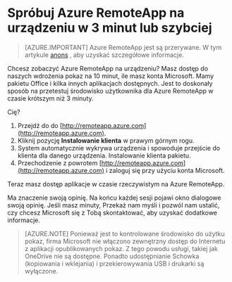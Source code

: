 
<properties
    pageTitle="Spróbuj Azure RemoteApp na urządzeniu w 3 minut lub szybciej | Microsoft Azure"
    description="Testowanie dysku funkcji Azure RemoteApp podczas instalowania usługi."
    services="remoteapp"
    documentationCenter=""
    authors="lizap"
    manager="mbaldwin" />

<tags
    ms.service="remoteapp"
    ms.workload="compute"
    ms.tgt_pltfrm="na"
    ms.devlang="na"
    ms.topic="hero-article"
    ms.date="08/15/2016"
    ms.author="mbaldwin" />



# <a name="try-azure-remoteapp-on-your-device-in-3-minutes-or-less"></a>Spróbuj Azure RemoteApp na urządzeniu w 3 minut lub szybciej

> [AZURE.IMPORTANT]
> Azure RemoteApp jest są przerywane. W tym artykule [anons](https://go.microsoft.com/fwlink/?linkid=821148) , aby uzyskać szczegółowe informacje.

Chcesz zobaczyć Azure RemoteApp na urządzeniu? Masz dostęp do naszych wdrożenia pokaz na 10 minut, ile masz konta Microsoft. Mamy pakietu Office i kilka innych aplikacjach dostępnych. Jest to doskonały sposób na przetestuj środowisko użytkownika dla Azure RemoteApp w czasie krótszym niż 3 minuty.

Cię?

1. Przejdź do do [http://remoteapp.azure.com](http://remoteapp.azure.com).
2. Kliknij pozycję **Instalowanie klienta** w prawym górnym rogu.  
3. System automatycznie wykrywa urządzenia i spowoduje przejście do klienta dla danego urządzenia. Instalowanie klienta pakietu.
4. Przechodzenie z powrotem [http://remoteapp.azure.com](http://remoteapp.azure.com) i zaloguj się przy użyciu konta Microsoft.

Teraz masz dostęp aplikacje w czasie rzeczywistym na Azure RemoteApp.

Ma znaczenie swoją opinię. Na końcu każdej sesji pojawi okno dialogowe swoją opinię. Jeśli masz minuty, Przekaż nam myśli i pozwól nam ustalić, czy chcesz Microsoft się z Tobą skontaktować, aby uzyskać dodatkowe informacje.

>[AZURE.NOTE] Ponieważ jest to kontrolowane środowisko do użytku pokaz, firma Microsoft nie włączono zewnętrzny dostęp do Internetu z aplikacji opublikowanych pokaz. Z tego powodu usługi, takiej jak OneDrive nie są dostępne. Ponadto udostępnianie Schowka (kopiowania i wklejania) i przekierowywania USB i drukarki są wyłączone.  
